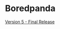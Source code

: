 # Boredpanda

[Version 5 - Final Release](https://github.com/underscore-apps/Boredpanda/releases/tag/V5)
